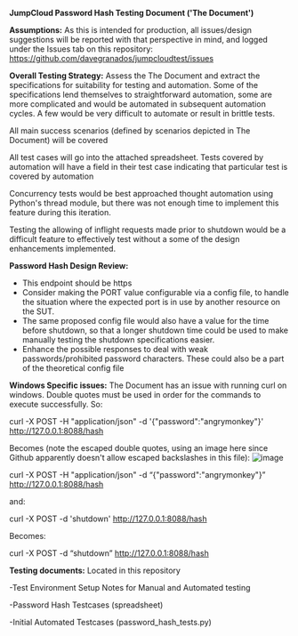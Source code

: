 **JumpCloud Password Hash Testing Document ('The Document')**

**Assumptions:**
As this is intended for production, all issues/design suggestions will be reported with that perspective in mind, and logged under the Issues tab on this repository: https://github.com/davegranados/jumpcloudtest/issues

**Overall Testing Strategy:**
Assess the The Document and extract the specifications for suitability for testing and automation. Some of the specifications lend themselves to straightforward automation, some are more complicated and would be automated in subsequent automation cycles. A few would be very difficult to automate or result in brittle tests.

All main success scenarios (defined by scenarios depicted in The Document) will be covered

All test cases will go into the attached spreadsheet. Tests covered by automation will have a field in their test case indicating that particular test is covered by automation

Concurrency tests would be best approached thought automation using Python's thread module, but there was not enough time to implement this feature during this iteration.

Testing the allowing of inflight requests made prior to shutdown would be a difficult feature to effectively test without a some of the design enhancements implemented.

**Password Hash Design Review:**
- This endpoint should be https
- Consider making the PORT value configurable via a config file, to handle the situation where the expected port is in use by another resource on the SUT.
- The same proposed config file would also have a value for the time before shutdown, so that a longer shutdown time could be used to make manually testing the shutdown specifications easier.
- Enhance the possible responses to deal with weak passwords/prohibited password characters. These could also be a part of the theoretical config file

**Windows Specific issues:**
The Document has an issue with running curl on windows. Double quotes must be used in order for the commands to execute successfully. So:

curl -X POST -H "application/json" -d '{"password":"angrymonkey"}' http://127.0.0.1:8088/hash

Becomes (note the escaped double quotes, using an image here since Github apparently doesn't allow escaped backslashes in this file):
![image](https://user-images.githubusercontent.com/36861783/142569590-c051c7e1-78dd-4a7d-8414-9613908723bf.png)

curl -X POST -H "application/json" -d “{\"password\":\"angrymonkey\"}” http://127.0.0.1:8088/hash

and:

curl -X POST -d 'shutdown' http://127.0.0.1:8088/hash 

Becomes:

curl -X POST -d “shutdown” http://127.0.0.1:8088/hash 

**Testing documents:**
Located in this repository

-Test Environment Setup Notes for Manual and Automated testing

-Password Hash Testcases (spreadsheet)

-Initial Automated Testcases (password_hash_tests.py)

